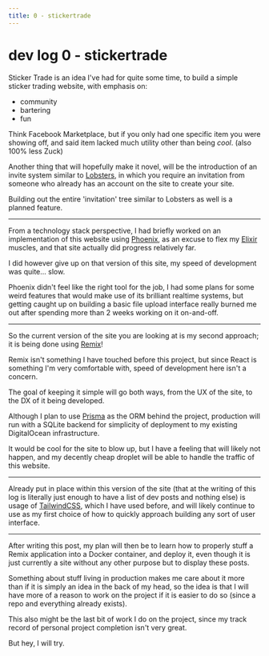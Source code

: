 ```yaml
---
title: 0 - stickertrade
---
```


# dev log 0 - stickertrade

Sticker Trade is an idea I've had for quite some time, to build a simple sticker trading website, with emphasis on:

- community
- bartering
- <span class="text-primary-500">fun</span>

Think Facebook Marketplace, but if you only had one specific item you were showing off, and said item lacked much utility other than being _cool_. <span class="opacity-50">(also 100% less Zuck)</span>

Another thing that will hopefully make it novel, will be the introduction of an invite system similar to [Lobsters](https://lobste.rs/about#invitations), in which you require an invitation from someone who already has an account on the site to create your site.

Building out the entire 'invitation' tree similar to Lobsters as well is a planned feature.

---

From a technology stack perspective, I had briefly worked on an implementation of this website using [Phoenix](https://github.com/phoenixframework/phoenix), as an excuse to flex my [Elixir](https://elixir-lang.org/) muscles, and that site actually did progress relatively far.

I did however give up on that version of this site, my speed of development was quite... slow.

Phoenix didn't feel like the right tool for the job, I had some plans for some weird features that would make use of its brilliant realtime systems, but getting caught up on building a basic file upload interface really burned me out after spending more than 2 weeks working on it on-and-off.

---

So the current version of the site you are looking at is my second approach; it is being done using [Remix](https://remix.run/)!

Remix isn't something I have touched before this project, but since React is something I'm very comfortable with, speed of development here isn't a concern.

The goal of keeping it simple will go both ways, from the UX of the site, to the DX of it being developed.

Although I plan to use [Prisma](https://www.prisma.io/) as the ORM behind the project, production will run with a SQLite backend for simplicity of deployment to my existing DigitalOcean infrastructure.

It would be cool for the site to blow up, but I have a feeling that will likely not happen, and my decently cheap droplet will be able to handle the traffic of this website.

---

Already put in place within this version of the site (that at the writing of this log is literally just enough to have a list of dev posts and nothing else) is usage of [TailwindCSS](https://tailwindcss.com/), which I have used before, and will likely continue to use as my first choice of how to quickly approach building any sort of user interface.

---

After writing this post, my plan will then be to learn how to properly stuff a Remix application into a Docker container, and deploy it, even though it is just currently a site without any other purpose but to display these posts.

Something about stuff living in production makes me care about it more than if it is simply an idea in the back of my head, so the idea is that I will have more of a reason to work on the project if it is easier to do so (since a repo and everything already exists).

This also might be the last bit of work I do on the project, since my track record of personal project completion isn't very great.

But hey, I will try.
